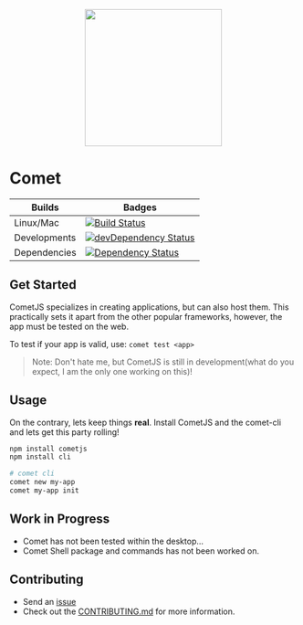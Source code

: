<p align="center">
<img src="http://nebula.wsimg.com/bd4eb81da0db5a7ebdf585ca67c19549?AccessKeyId=6AF0847A48BE134CF5A5&disposition=0&alloworigin=1" width="240">
</p>

# Comet

 Builds | Badges
---------- | ----------
Linux/Mac |[![Build Status](https://travis-ci.org/comet-dev/CometJS.svg?branch=master)](https://travis-ci.org/comet-dev/CometJS) 
 Developments |[![devDependency Status](https://david-dm.org/comet-dev/CometJS/dev-status.svg)](https://david-dm.org/mosesag0813/comet#info=devDependencies)
  Dependencies|[![Dependency Status](https://david-dm.org/comet-dev/CometJS.svg)](https://david-dm.org/mosesag0813/comet)
## Get Started

CometJS specializes in creating applications, but can also host them. This practically sets it apart from the other popular frameworks, however, the app must be tested on the web.

To test if your app is valid, use: ```comet test <app>```
> Note: Don't hate me, but CometJS is still in development(what do you expect, I am the only one working on this)!

## Usage

On the contrary, lets keep things **real**. Install CometJS and the comet-cli and lets get this party rolling!
```sh
npm install cometjs
npm install cli
```
```sh
# comet cli
comet new my-app
comet my-app init
```
## Work in Progress
- Comet has not been tested within the desktop...
- Comet Shell package and commands has not been worked on.

## Contributing
- Send an [issue](https://github.com/comet-dev/CometJS/issues)
- Check out the [CONTRIBUTING.md](https://github.com/comet-dev/CometJS/blob/master/CONTRIBUTING.md) for more information.


